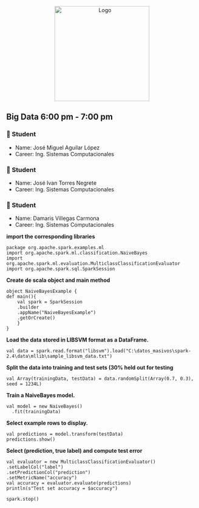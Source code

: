 <p align="center">
    <img alt="Logo" src="https://www.tijuana.tecnm.mx/wp-content/themes/tecnm/images/logo_TECT.png" width=250 height=250>
</p>

## Big Data 6:00 pm - 7:00 pm

### :necktie: Student
* Name: José Miguel Aguilar López
* Career: Ing. Sistemas Computacionales

### :necktie: Student
* Name: José Ivan Torres Negrete
* Career: Ing. Sistemas Computacionales

### :necktie: Student
* Name: Damaris Villegas Carmona
* Career: Ing. Sistemas Computacionales

**import the corresponding libraries**

    package org.apache.spark.examples.ml
    import org.apache.spark.ml.classification.NaiveBayes
    import org.apache.spark.ml.evaluation.MulticlassClassificationEvaluator
    import org.apache.spark.sql.SparkSession

**Create de scala object and main method**

    object NaiveBayesExample {
    def main(){
        val spark = SparkSession
        .builder
        .appName("NaiveBayesExample")
        .getOrCreate()
        }
    }

**Load the data stored in LIBSVM format as a DataFrame.**

    val data = spark.read.format("libsvm").load("C:\datos_masivos\spark-2.4\data\mllib\sample_libsvm_data.txt")

**Split the data into training and test sets (30% held out for testing**

    val Array(trainingData, testData) = data.randomSplit(Array(0.7, 0.3), seed = 1234L)

**Train a NaiveBayes model.**

    val model = new NaiveBayes()
      .fit(trainingData)

**Select example rows to display.**

    val predictions = model.transform(testData)
    predictions.show()

**Select (prediction, true label) and compute test error**

    val evaluator = new MulticlassClassificationEvaluator()
    .setLabelCol("label")
    .setPredictionCol("prediction")
    .setMetricName("accuracy")
    val accuracy = evaluator.evaluate(predictions)
    println(s"Test set accuracy = $accuracy")

    spark.stop()